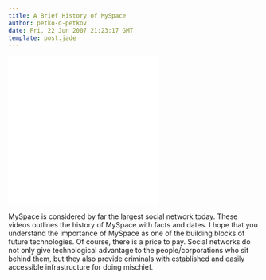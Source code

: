 ```yaml
---
title: A Brief History of MySpace
author: petko-d-petkov
date: Fri, 22 Jun 2007 21:23:17 GMT
template: post.jade
---
```


<iframe class="video" src="//www.youtube.com/embed/iGTSXdXS15U" frameborder="0" allowfullscreen></iframe>

<iframe class="video" src="//www.youtube.com/embed/cjGzoddoT3Q" frameborder="0" allowfullscreen></iframe>

MySpace is considered by far the largest social network today. These videos outlines the history of MySpace with facts and dates. I hope that you understand the importance of MySpace as one of the building blocks of future technologies. Of course, there is a price to pay. Social networks do not only give technological advantage to the people/corporations who sit behind them, but they also provide criminals with established and easily accessible infrastructure for doing mischief.
